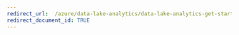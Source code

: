 ```yaml
---
redirect_url:  /azure/data-lake-analytics/data-lake-analytics-get-started-cli2
redirect_document_id: TRUE 
---
```

